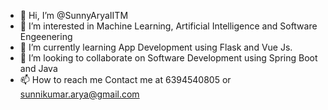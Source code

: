 - 👋 Hi, I’m @SunnyAryaIITM
- 👀 I’m interested in Machine Learning, Artificial Intelligence and Software Engeenering
- 🌱 I’m currently learning App Development using Flask and Vue Js.
- 💞️ I’m looking to collaborate on Software Development using Spring Boot and Java
- 📫 How to reach me Contact me at 6394540805 or sunnikumar.arya@gmail.com

<!---
SunnyAryaIITM/SunnyAryaIITM is a ✨ special ✨ repository because its `README.md` (this file) appears on your GitHub profile.
You can click the Preview link to take a look at your changes.
--->
